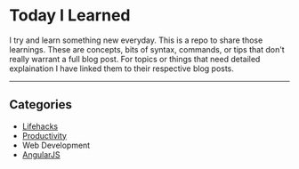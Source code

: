 # Today I Learned

I try and learn something new everyday. This is a repo to share those learnings. These are concepts, bits of syntax, commands, or tips that don't really warrant a full blog post. For topics or things that need detailed explaination I have linked them to their respective blog posts.

---

## Categories

- [Lifehacks](#lifehacks)
- [Productivity](#productivity)
- Web Development
 - [AngularJS](#angularjs)


